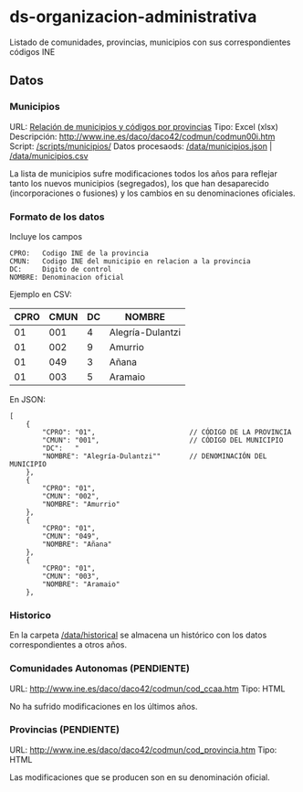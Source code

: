 # ds-organizacion-administrativa
Listado de comunidades, provincias, municipios con sus correspondientes códigos INE

## Datos


### Municipios


URL: [Relación de municipios y códigos por provincias](http://www.ine.es/daco/daco42/codmun/codmun16/16codmunmapa.htm)
Tipo: Excel (xlsx)
Descripción: http://www.ine.es/daco/daco42/codmun/codmun00i.htm 
Script: [/scripts/municipios/](/scripts/municipios/)
Datos procesaods: [/data/municipios.json](data/municipios.json) | [/data/municipios.csv](data/municipios.csv) 

La lista de municipios sufre modificaciones todos los años para reflejar tanto los nuevos municipios (segregados), los que han desaparecido (incorporaciones o fusiones) y los cambios en su denominaciones oficiales.
    

### Formato de los datos


Incluye los campos

    CPRO:   Codigo INE de la provincia
    CMUN:   Codigo INE del municipio en relacion a la provincia
    DC:     Digito de control
    NOMBRE: Denominacion oficial 

Ejemplo en CSV:

| CPRO | CMUN | DC | NOMBRE           | 
|------|------|----|------------------| 
| 01   | 001  | 4  | Alegría-Dulantzi | 
| 01   | 002  | 9  | Amurrio          | 
| 01   | 049  | 3  | Añana            | 
| 01   | 003  | 5  | Aramaio          | 


En JSON:


    [
        {
            "CPRO": "01",                       // CÓDIGO DE LA PROVINCIA
            "CMUN": "001",                      // CÓDIGO DEL MUNICIPIO
            "DC":   "
            "NOMBRE": "Alegría-Dulantzi""       // DENOMINACIÓN DEL MUNICIPIO 
        },
        {
            "CPRO": "01",
            "CMUN": "002",
            "NOMBRE": "Amurrio"
        },
        {
            "CPRO": "01",
            "CMUN": "049",
            "NOMBRE": "Añana"
        },
        {
            "CPRO": "01",
            "CMUN": "003",
            "NOMBRE": "Aramaio"
        },


### Historico

En la carpeta [/data/historical](/data/historical) se almacena un histórico con los datos correspondientes a otros años.  

### Comunidades Autonomas (PENDIENTE)

URL: http://www.ine.es/daco/daco42/codmun/cod_ccaa.htm
Tipo: HTML

No ha sufrido modificaciones en los últimos años.  



### Provincias (PENDIENTE)

URL: http://www.ine.es/daco/daco42/codmun/cod_provincia.htm
Tipo: HTML

Las modificaciones que se producen son en su denominación oficial.
